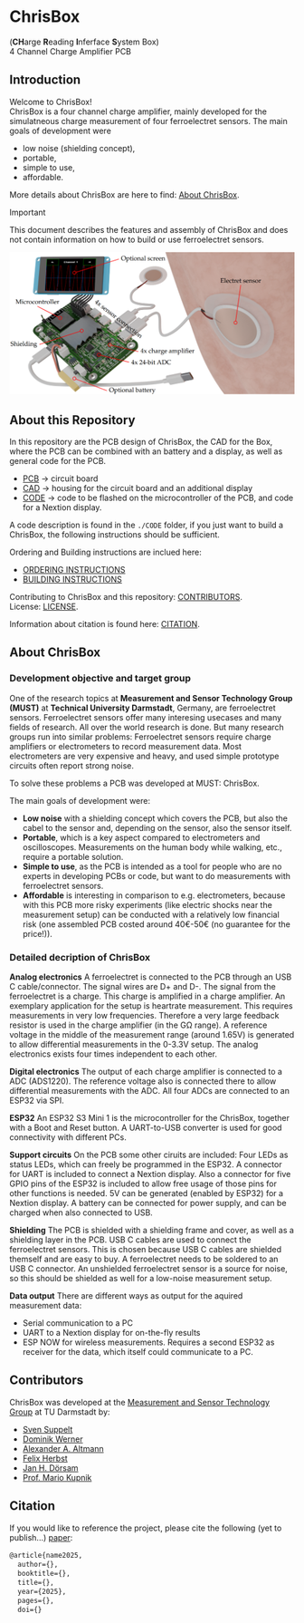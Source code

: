 # ChrisBox
(**CH**arge **R**eading **I**nferface **S**ystem Box)\
4 Channel Charge Amplifier PCB

## Introduction

Welcome to ChrisBox!\
ChrisBox is a four channel charge amplifier, mainly developed for the simulatneous charge measurement of four ferroelectret sensors.
The main goals of development were 
- low noise (shielding concept),
- portable,
- simple to use,
- affordable.

More details about ChrisBox are here to find: [About ChrisBox](#about-chrisbox).

> [!IMPORTANT]
> This document describes the features and assembly of ChrisBox and does not contain information on how to build or use ferroelectret sensors.

![Rendering of ChrisBox with display, battery and connected ferroelectret sensors.](/data/ChrisBox_rendering_inscription.png)

## About this Repository

In this repository are the PCB design of ChrisBox, the CAD for the Box, where the PCB can be combined with an battery and a display, as well as general code for the PCB.
- [PCB](/PCB) -> circuit board
- [CAD](/CAD) -> housing for the circuit board and an additional display
- [CODE](/CODE) -> code to be flashed on the microcontroller of the PCB, and code for a Nextion display.

A code description is found in the `./CODE` folder, if you just want to build a ChrisBox, the following instructions should be sufficient.

Ordering and Building instructions are inclued here:
- [ORDERING INSTRUCTIONS](/ORDERING_INSTRUCTIONS.md)
- [BUILDING INSTRUCTIONS](/BUILDING_INSTRUCTIONS.md)

Contributing to ChrisBox and this repository: [CONTRIBUTORS](#contributors).\
License: [LICENSE](/LICENSE).

Information about citation is found here: [CITATION](#citation).

## About ChrisBox

### Development objective and target group

One of the research topics at **Measurement and Sensor Technology Group (MUST)** at **Technical University Darmstadt**, Germany, are ferroelectret sensors. Ferroelectret sensors offer many interesing usecases and many fields of research. All over the world research is done. But many research groups run into similar problems: Ferroelectret sensors require charge amplifiers or electrometers to record measurement data. Most electrometers are very expensive and heavy, and used simple prototype circuits often report strong noise.

To solve these problems a PCB was developed at MUST: ChrisBox.

The main goals of development were:
- **Low noise** with a shielding concept which covers the PCB, but also the cabel to the sensor and, depending on the sensor, also the sensor itself.
- **Portable**, which is a key aspect compared to electrometers and oscilloscopes. Measurements on the human body while walking, etc., require a portable solution.
- **Simple to use**, as the PCB is intended as a tool for people who are no experts in developing PCBs or code, but want to do measurements with ferroelectret sensors.
- **Affordable** is interesting in comparison to e.g. electrometers, because with this PCB more risky experiments (like electric shocks near the measurement setup) can be conducted with a relatively low financial risk (one assembled PCB costed around 40€-50€ (no guarantee for the price!)).

### Detailed decription of ChrisBox

**Analog electronics**
A ferroelectret is connected to the PCB through an USB C cable/connector. The signal wires are D+ and D-. The signal from the ferroelectret is a charge. This charge is amplified in a charge amplifier. An exemplary application for the setup is heartrate measurement. This requires measurements in very low frequencies. Therefore a very large feedback resistor is used in the charge amplifier (in the G&Omega; range).
A reference voltage in the middle of the measurement range (around 1.65V) is generated to allow differential measurements in the 0-3.3V setup.
The analog electronics exists four times independent to each other.

**Digital electronics**
The output of each charge amplifier is connected to a ADC (ADS1220). The reference voltage also is connected there to allow differential measurements with the ADC.
All four ADCs are connected to an ESP32 via SPI.

**ESP32**
An ESP32 S3 Mini 1 is the microcontroller for the ChrisBox, together with a Boot and Reset button. A UART-to-USB converter is used for good connectivity with different PCs.

**Support circuits**
On the PCB some other ciruits are included: Four LEDs as status LEDs, which can freely be programmed in the ESP32. A connector for UART is included to connect a Nextion display. Also a connector for five GPIO pins of the ESP32 is included to allow free usage of those pins for other functions is needed.
5V can be generated (enabled by ESP32) for a Nextion display.
A battery can be connected for power supply, and can be charged when also connected to USB.

**Shielding**
The PCB is shielded with a shielding frame and cover, as well as a shielding layer in the PCB. USB C cables are used to connect the ferroelectret sensors. This is chosen because USB C cables are shielded themself and are easy to buy. A ferroelectret needs to be soldered to an USB C connector. An unshielded ferroelectret sensor is a source for noise, so this should be shielded as well for a low-noise measurement setup.

**Data output**
There are different ways as output for the aquired measurement data:
- Serial communication to a PC
- UART to a Nextion display for on-the-fly results
- ESP NOW for wireless measurements. Requires a second ESP32 as receiver for the data, which itself could communicate to a PC.

## Contributors

ChrisBox was developed at the [Measurement and Sensor Technology Group](https://www.etit.tu-darmstadt.de/must/home_must/index.de.jsp) at TU Darmstadt by:
- [Sven Suppelt](https://orcid.org/0000-0002-2338-9333) 
- [Dominik Werner](https://orcid.org/0009-0001-8082-5584) 
- [Alexander A. Altmann](https://orcid.org/0000-0001-5299-3620) 
- [Felix Herbst](https://orcid.org/0000-0003-1480-3691) 
- [Jan H. Dörsam](https://orcid.org/0000-0001-9807-6641)
- [Prof. Mario Kupnik](https://orcid.org/0000-0003-2287-4481) 

## Citation

If you would like to reference the project, please cite the following (yet to publish...) [paper](https://www.etit.tu-darmstadt.de/must/home_must/index.de.jsp):

```
@article{name2025,
  author={},
  booktitle={}, 
  title={}, 
  year={2025},
  pages={},
  doi={}
```
